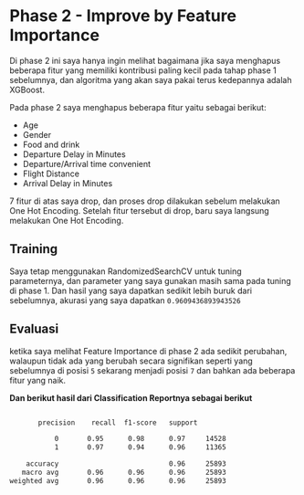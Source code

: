 # Phase 2 - Improve by Feature Importance

Di phase 2 ini saya hanya ingin melihat bagaimana jika saya menghapus beberapa fitur yang memiliki kontribusi paling kecil pada tahap phase 1 sebelumnya, dan algoritma yang akan saya pakai terus kedepannya adalah XGBoost.

Pada phase 2 saya menghapus beberapa fitur yaitu sebagai berikut:
- Age
- Gender
- Food and drink
- Departure Delay in Minutes
- Departure/Arrival time convenient
- Flight Distance
- Arrival Delay in Minutes

7 fitur di atas saya drop, dan proses drop dilakukan sebelum melakukan One Hot Encoding. Setelah fitur tersebut di drop, baru saya langsung melakukan One Hot Encoding.

## Training
Saya tetap menggunakan RandomizedSearchCV untuk tuning parameternya, dan parameter yang saya gunakan masih sama pada tuning di phase 1. Dan hasil yang saya dapatkan sedikit lebih buruk dari sebelumnya, akurasi yang saya dapatkan `0.9609436893943526`

## Evaluasi

ketika saya melihat Feature Importance di phase 2 ada sedikit perubahan, walaupun tidak ada yang berubah secara signifikan seperti yang sebelumnya di posisi `5` sekarang menjadi posisi `7` dan bahkan ada beberapa fitur yang naik.

**Dan berikut hasil dari Classification Reportnya sebagai berikut**

```txt

       precision    recall  f1-score   support

           0       0.95      0.98      0.97     14528
           1       0.97      0.94      0.96     11365

    accuracy                           0.96     25893
   macro avg       0.96      0.96      0.96     25893
weighted avg       0.96      0.96      0.96     25893
```